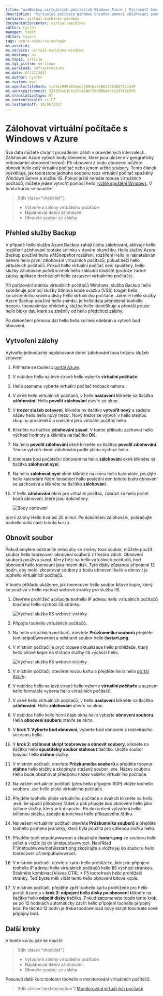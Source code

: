 ```yaml
---
title: "aaaBackup virtuálních počítačích Windows Azure | Microsoft Docs"
description: "Virtuální počítače Windows Chraňte pomocí zálohování pomocí služby Azure Backup."
services: virtual-machines-windows
documentationcenter: virtual-machines
author: cynthn
manager: timlt
editor: tysonn
tags: azure-resource-manager
ms.assetid: 
ms.service: virtual-machines-windows
ms.devlang: na
ms.topic: article
ms.tgt_pltfrm: vm-linux
ms.workload: infrastructure
ms.date: 07/27/2017
ms.author: cynthn
ms.custom: mvc
ms.openlocfilehash: 1cd3e1940a83aacd160cba3c8613b63b6f3c11d9
ms.sourcegitcommit: 523283cc1b3c37c428e77850964dc1c33742c5f0
ms.translationtype: MT
ms.contentlocale: cs-CZ
ms.lasthandoff: 10/06/2017
---
```

# <a name="back-up-windows-virtual-machines-in-azure"></a>Zálohovat virtuální počítače s Windows v Azure

Svá data můžete chránit prováděním záloh v pravidelných intervalech. Zálohování Azure vytvoří body obnovení, které jsou uložené v geograficky redundantní obnovení trezorů. Při obnovení z bodu obnovení můžete obnovit hello celý virtuální počítač nebo jenom určité soubory. Tento článek vysvětluje, jak toorestore jednoho souboru tooa virtuální počítač spuštěný Windows Server a službu IIS. Pokud ještě nemáte toouse virtuálních počítačů, můžete jeden vytvořit pomocí hello [rychlé spuštění Windows](quick-create-portal.md). V tomto kurzu se naučíte:

> [!div class="checklist"]
> * Vytvoření zálohy virtuálního počítače
> * Naplánovat denní zálohování
> * Obnovte soubor ze zálohy




## <a name="backup-overview"></a>Přehled služby Backup

V případě hello služba Azure Backup zahájí úlohu zálohování, aktivuje hello rozšíření zálohování tootake snímku v daném okamžiku. Hello služby Azure Backup používá hello _VMSnapshot_ rozšíření. rozšíření Hello je nainstalován během hello první zálohování virtuálních počítačů, pokud běží hello virtuálních počítačů. Pokud hello virtuální počítač není spuštěný, hello služby zálohování pořídí snímek hello základní úložiště (protože žádné zápisy aplikace dochází při hello zastavení virtuálního počítače).

Při pořizování snímku virtuálních počítačů Windows, služba Backup hello koordinuje pomocí služby Stínová kopie svazku (VSS) tooget hello konzistentního snímku disky hello virtuálního počítače. Jakmile hello služby Azure Backup používá hello snímku, je hello data přenášená toohello trezoru. toomaximize efektivitu, služba hello identifikuje a přenáší pouze hello bloky dat, které se změnily od hello předchozí zálohy.

Po dokončení přenosu dat hello hello snímek odebrán a vytvoří bod obnovení.


## <a name="create-a-backup"></a>Vytvoření zálohy
Vytvořte jednoduchý naplánované denní zálohování tooa trezoru služeb zotavení. 

1. Přihlaste se toohello [portál Azure](https://portal.azure.com/).
2. V nabídce hello na levé straně hello vyberte **virtuální počítače**. 
3. Hello seznamu vyberte virtuální počítač tooback nahoru.
4. V okně hello virtuálních počítačů, v hello **nastavení** klikněte na tlačítko **zálohování**. Hello **povolit zálohování** otevře se okno.
5. V **trezor služeb zotavení**, klikněte na tlačítko **vytvořit nový** a zadejte název hello hello nový trezor. Nový trezor se vytvoří v hello stejnou skupinu prostředků a umístění jako virtuální počítač hello.
6. Klikněte na tlačítko **zálohování zásad**. V tomto příkladu zachovat hello výchozí hodnoty a klikněte na tlačítko **OK**.
7. Na hello **povolit zálohování** okně klikněte na tlačítko **povolit zálohování**. Tím se vytvoří denní zálohování podle plánu výchozí hello.
10. toocreate bod počáteční obnovení na hello **zálohování** okně klikněte na tlačítko **zálohovat nyní**.
11. Na hello **zálohovat nyní** okně klikněte na ikonu hello kalendáře, použijte hello kalendáře řízení tooselect hello poslední den tohoto bodu obnovení se zachovává a klikněte na tlačítko **zálohování**.
12. V hello **zálohování** okno pro virtuální počítač, zobrazí se hello počet bodů obnovení, které jsou dokončeny.

    ![Body obnovení](./media/tutorial-backup-vms/backup-complete.png)
    
první zálohy Hello trvá asi 20 minut. Po dokončení zálohování, pokračujte toohello další části tohoto kurzu.

## <a name="recover-a-file"></a>Obnovit soubor

Pokud omylem odstraníte nebo aby se změny tooa soubor, můžete použít soubor hello toorecover obnovení souborů z trezoru záloh. Obnovení souborů používá skript, který běží na hello virtuálních počítačů, bod obnovení hello toomount jako místní disk. Tyto disky zůstanou připojené 12 hodin, aby mohli zkopírovat soubory z bodu obnovení hello a obnovit je toohello virtuálních počítačů.  

V tomto příkladu ukážeme, jak toorecover hello soubor bitové kopie, který se používá v hello výchozí webové stránky pro službu IIS. 

1. Otevřete prohlížeč a připojte toohello IP adresu hello virtuálních počítačů tooshow hello výchozí IIS stránky.

    ![Výchozí služba IIS webové stránky](./media/tutorial-backup-vms/iis-working.png)

2. Připojte toohello virtuálních počítačů.
3. Na hello virtuálních počítačů, otevřete **Průzkumníka souborů** přejděte too\inetpub\wwwroot a odstranit soubor hello **iisstart.png**.
4. V místním počítači je pryč toosee aktualizace hello prohlížeče, který hello bitové kopie na stránce služby IIS výchozí hello.

    ![Výchozí služba IIS webové stránky](./media/tutorial-backup-vms/iis-broken.png)

5. V místním počítači, otevřete novou kartu a přejděte hello hello [portál Azure](https://portal.azure.com).
6. V nabídce hello na levé straně hello vyberte **virtuální počítače** a seznam hello formuláře vyberte hello virtuálních počítačů.
8. V okně hello virtuálních počítačů, v hello **nastavení** klikněte na tlačítko **zálohování**. Hello **zálohování** otevře se okno. 
9. V nabídce hello hello horní části okna hello vyberte **obnovení souboru**. Hello **obnovení souboru** otevře se okno.
10. V **krok 1: Vyberte bod obnovení**, vyberte bod obnovení z rozevíracího seznamu hello.
11. V **krok 2: stáhnout skript toobrowse a obnovit soubory**, klikněte na tlačítko hello **spustitelný soubor stáhnout** tlačítko. Uložte soubor tooyour hello **stáhne** složky.
12. V místním počítači, otevřete **Průzkumníka souborů** a přejděte tooyour **stáhne** hello složky a zkopírujte stažený soubor .exe. Název souboru Hello bude obsahovat předponu název vašeho virtuálního počítače. 
13. Na vašem virtuálním počítači (přes hello připojení RDP) vložte toohello souboru .exe hello ploše virtuálního počítače. 
14. Přejděte toohello ploše virtuálního počítače a dvakrát klikněte na hello .exe. Se spustí příkazový řádek a pak připojte bod obnovení hello jako sdílené složky, který je k dispozici. Po dokončení vytváření hello sdílenou složku, zadejte **q** tooclose hello příkazového řádku.
15. Na vašem virtuálním počítači otevřete **Průzkumníka souborů** a přejděte toohello písmeno jednotky, která byla použita pro sdílenou složku hello.
16. Přejděte too\inetpub\wwwroot a zkopírujte **iisstart.png** ze souboru hello sdílet a vložte jej do \inetpub\wwwroot. Například F:\inetpub\wwwroot\iisstart.png zkopírujte a vložte jej do souboru hello toorecover c:\inetpub\wwwroot.
17. V místním počítači, otevřete kartu hello prohlížeče, kde jste připojeni toohello IP adresu hello virtuálních počítačů hello IIS výchozí stránkou. Stiskněte kombinaci kláves CTRL + F5 toorefresh hello prohlížeči stránky. Teď byste měli vidět tento hello obnovení bitové kopie.
18. V místním počítači, přejděte zpět toohello kartu prohlížeče pro hello portál Azure a v **krok 3: odpojení hello disky po obnovení** klikněte na tlačítko hello **odpojit disky** tlačítko. Pokud zapomenete toodo tento krok, se po 12 hodinách automaticky zavřít hello připojení toohello přípojný bod. Po těchto 12 hodin je třeba toodownload nový skript toocreate nové přípojný bod.


## <a name="next-steps"></a>Další kroky

V tomto kurzu jste se naučili:

> [!div class="checklist"]
> * Vytvoření zálohy virtuálního počítače
> * Naplánovat denní zálohování
> * Obnovte soubor ze zálohy

Posunutí další kurz toolearn toohello o monitorování virtuálních počítačů.

> [!div class="nextstepaction"]
> [Monitorování virtuálních počítačů](tutorial-monitoring.md)









